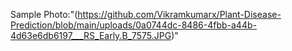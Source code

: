 Sample Photo:"(https://github.com/Vikramkumarx/Plant-Disease-Prediction/blob/main/uploads/0a0744dc-8486-4fbb-a44b-4d63e6db6197___RS_Early.B_7575.JPG)"
